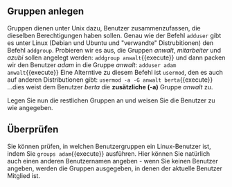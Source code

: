 ## Gruppen anlegen
Gruppen dienen unter Unix dazu, Benutzer zusammenzufassen, die dieselben
Berechtigungen haben sollen. Genau wie der Befehl `adduser` gibt es unter
Linux (Debian und Ubuntu und "verwandte" Distrubitionen) den Befehl
`addgroup`. Probieren wir es aus, die Gruppen *anwalt*, *mitarbeiter*
und *azubi* sollen angelegt werden:
`addgroup anwalt`{{execute}}
und dann packen wir den Benutzer *adam* in die Gruppe *anwalt*:
`adduser adam anwalt`{{execute}}
Eine Alterntive zu diesem Befehl ist `usermod`, den es auch auf anderen
Distributionen gibt:
`usermod -a -G anwalt berta`{{execute}}
...dies weist dem Benutzer *berta* die **zusätzliche (-a)** Gruppe
*anwalt* zu.

Legen Sie nun die restlichen Gruppen an und weisen Sie die Benutzer
zu wie angegeben.

## Überprüfen
Sie können prüfen, in welchen Benutzergruppen ein Linux-Benutzer ist,
indem Sie `groups adam`{{execute}} ausführen. Hier können Sie natürlich
auch einen anderen Benutzernamen angeben - wenn Sie keinen Benutzer angeben, 
werden die Gruppen ausgegeben, in denen der aktuelle Benutzer Mitglied ist.
